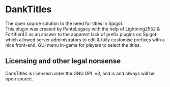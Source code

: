 # DankTitles
The open source solution to the need for titles in Spigot. <br>
This plugin was created by PanteLegacy with the help of Lightning2552 & Fortifier42 as an answer to the apparent lack of prefix 
plugins on Spigot which allowed server administrators to edit & fully customise prefixes with a nice front-end, GUI menu in-game
for players to select the titles.

## Licensing and other legal nonsense
DankTitles is licensed under the GNU GPL v3, and is and always will be open source.
